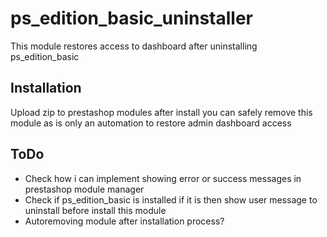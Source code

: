 # ps_edition_basic_uninstaller
This module restores access to dashboard after uninstalling ps_edition_basic

## Installation
Upload zip to prestashop modules after install you can safely remove this module as is only an automation to restore admin dashboard access

## ToDo
- Check how i can implement showing error or success messages in prestashop module manager
- Check if ps_edition_basic is installed if it is then show user message to uninstall before install this module
- Autoremoving module after installation process?
